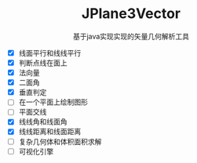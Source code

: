 <h1 align="center">JPlane3Vector</h1>

<div align="center">基于java实现实现的矢量几何解析工具</div>

- [X] 线面平行和线线平行
- [X] 判断点线在面上
- [X] 法向量
- [X] 二面角
- [X] 垂直判定
- [ ] 在一个平面上绘制图形
- [ ] 平面交线
- [X] 线线角和线面角
- [X] 线线距离和线面距离
- [ ] 复杂几何体和体积面积求解
- [ ] 可视化引擎

